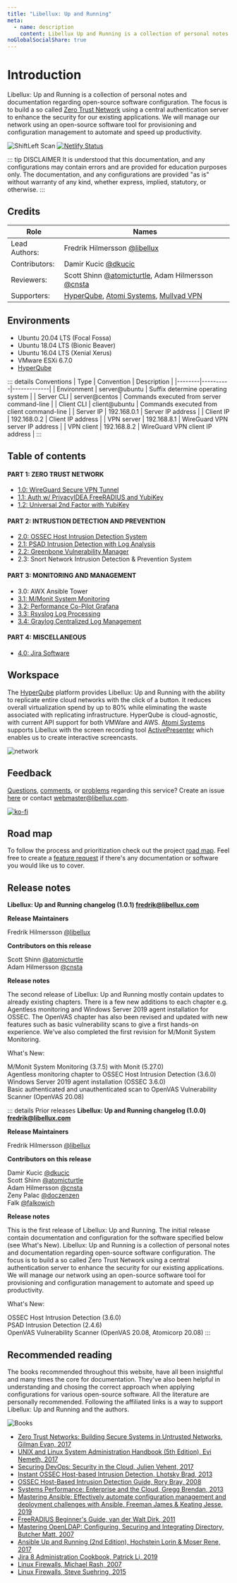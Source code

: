 ```yaml
---
title: "Libellux: Up and Running"
meta:
  - name: description
    content: Libellux Up and Running is a collection of personal notes and documentation regarding open-source software configuration. The focus is to build a so called Zero Trust Network using a central authentication server to enhance the security for our existing applications. We will manage our network using an open-source software tool for provisioning and configuration management to automate and speed up productivity.
noGlobalSocialShare: true
---
```


# Introduction

Libellux: Up and Running is a collection of personal notes and documentation regarding open-source software configuration. The focus is to build a so called [Zero Trust Network](https://www.cloudflare.com/learning/security/glossary/what-is-zero-trust/) using a central authentication server to enhance the security for our existing applications. We will manage our network using an open-source software tool for provisioning and configuration management to automate and speed up productivity.

![ShiftLeft Scan](https://github.com/libellux/Libellux-Up-and-Running/workflows/ShiftLeft%20Scan/badge.svg) [![Netlify Status](https://api.netlify.com/api/v1/badges/c55fd474-8155-440c-971b-a9ccbaf2133c/deploy-status)](https://app.netlify.com/sites/nervous-jennings-d80639/deploys)

::: tip DISCLAIMER
It is understood that this documentation, and any configurations may contain errors and are provided for education purposes only. The documentation, and any configurations are provided "as is" without warranty of any kind, whether express, implied, statutory, or otherwise.
:::

## Credits

| Role | Names |
|------|-------|
| Lead Authors: | Fredrik Hilmersson [@libellux](https://github.com/libellux) |
| Contributors: | Damir Kucic [@dkucic](https://github.com/dkucic) |
| Reviewers: | Scott Shinn [@atomicturtle](https://github.com/atomicturtle), Adam Hilmersson [@cnsta](https://github.com/cnsta) |
| Supporters: | [HyperQube](https://hyperqube.io/), [Atomi Systems](https://atomisystems.com/activepresenter/), [Mullvad VPN](https://mullvad.net/en/) |

## Environments

* Ubuntu 20.04 LTS (Focal Fossa)
* Ubuntu 18.04 LTS (Bionic Beaver)
* Ubuntu 16.04 LTS (Xenial Xerus)
* VMware ESXi 6.7.0
* [HyperQube](https://hyperqube.io/)

::: details Conventions
| Type | Convention | Description |
|--------|----------|-------------|
| Environment | server@ubuntu | Suffix determine operating system |
| Server CLI | server@centos | Commands executed from server command-line |
| Client CLI | client@ubuntu | Commands executed from client command-line |
| Server IP | 192.168.0.1 | Server IP address |
| Client IP | 192.168.0.2 | Client IP address |
| VPN server | 192.168.8.1 | WireGuard VPN server IP address |
| VPN client | 192.168.8.2 | WireGuard VPN client IP address |
:::

## Table of contents

#### PART 1: ZERO TRUST NETWORK

* [1.0: WireGuard Secure VPN Tunnel](./wireguard/README.md) <Badge text="incomplete" type="warning"/>
* [1.1: Auth w/ PrivacyIDEA FreeRADIUS and YubiKey](./privacyidea/README.md) <Badge text="incomplete" type="warning"/>
* [1.2: Universal 2nd Factor with YubiKey](./u2f/README.md) <Badge text="incomplete" type="warning"/>

#### PART 2: INTRUSTION DETECTION AND PREVENTION

* [2.0: OSSEC Host Intrusion Detection System](./ossec/README.md) <Badge text="stable" type="default"/>
* [2.1: PSAD Intrusion Detection with Log Analysis](./psad/README.md) <Badge text="stable" type="default"/>
* [2.2: Greenbone Vulnerability Manager](./openvas/README.md) <Badge text="stable" type="default"/>
* 2.3: Snort Network Intrusion Detection & Prevention System <Badge text="TBA" type="warning"/>

#### PART 3: MONITORING AND MANAGEMENT

* 3.0: AWX Ansible Tower <Badge text="TBA" type="warning"/>
* [3.1: M/Monit System Monitoring](./mmonit/README.md) <Badge text="stable" type="default"/>
* [3.2: Performance Co-Pilot Grafana](./pcp/README.md) <Badge text="incomplete" type="warning"/>
* [3.3: Rsyslog Log Processing](./rsyslog/README.md) <Badge text="incomplete" type="warning"/>
* [3.4: Graylog Centralized Log Management](./graylog/README.md) <Badge text="incomplete" type="warning"/>

#### PART 4: MISCELLANEOUS

* [4.0: Jira Software](./jira/README.md) <Badge text="TBA" type="warning"/>

## Workspace

The [HyperQube](https://hyperqube.io/) platform provides Libellux: Up and Running with the ability to replicate entire cloud networks with the click of a button. It reduces overall virtualization spend by up to 80% while eliminating the waste associated with replicating infrastructure. HyperQube is cloud-agnostic, with current API support for both VMWare and AWS. [Atomi Systems](https://atomisystems.com/) supports Libellux with the screen recording tool [ActivePresenter](https://atomisystems.com/activepresenter/) which enables us to create interactive screencasts.

<img class="zoom-custom-imgs" :src="('/img/network.png')" alt="network">

## Feedback

[Questions](https://github.com/libellux/Libellux-Up-and-Running/issues/new/choose), [comments](https://github.com/libellux/Libellux-Up-and-Running/issues/new/choose), or [problems](https://github.com/libellux/Libellux-Up-and-Running/issues/new/choose) regarding this service? Create an issue [here](https://github.com/libellux/Libellux-Up-and-Running/issues/new/choose) or contact [webmaster@libellux.com](mailto:webmaster@libellux.com).

[![ko-fi](https://www.ko-fi.com/img/githubbutton_sm.svg)](https://ko-fi.com/B0B31BJU3)

## Road map

To follow the process and prioritization check out the project [road map](https://github.com/libellux/Libellux-Up-and-Running/projects/1). Feel free to create a [feature request](https://github.com/libellux/Libellux-Up-and-Running/issues/new/choose) if there's any documentation or software you would like us to cover.

## Release notes

**Libellux: Up and Running changelog (1.0.1) <fredrik@libellux.com>**

**Release Maintainers**

Fredrik Hilmersson [@libellux](https://github.com/libellux)

**Contributors on this release**

Scott Shinn [@atomicturtle](https://github.com/atomicturtle)  
Adam Hilmersson [@cnsta](https://github.com/cnsta)

**Release notes**

The second release of Libellux: Up and Running mostly contain updates to already existing chapters. There is a few new additions to each chapter e.g. Agentless monitoring and Windows Server 2019 agent installation for OSSEC. The OpenVAS chapter has also been revised and updated with new features such as basic vulnerability scans to give a first hands-on experience. We've also completed the first revision for M/Monit System Monitoring.  

What's New:

M/Monit System Monitoring (3.7.5) with Monit (5.27.0)  
Agentless monitoring chapter to OSSEC Host Intrusion Detection (3.6.0)  
Windows Server 2019 agent installation (OSSEC 3.6.0)  
Basic authenticated and unauthenticated scan to OpenVAS Vulnerability Scanner (OpenVAS 20.08)

::: details Prior releases
**Libellux: Up and Running changelog (1.0.0) <fredrik@libellux.com>**

**Release Maintainers**

Fredrik Hilmersson [@libellux](https://github.com/libellux)

**Contributors on this release**

Damir Kucic [@dkucic](https://github.com/dkucic)  
Scott Shinn [@atomicturtle](https://github.com/atomicturtle)  
Adam Hilmersson [@cnsta](https://github.com/cnsta)  
Zeny Palac [@doczenzen](https://twitter.com/doczenzen)  
Falk [@falkowich](https://github.com/falkowich)

**Release notes**

This is the first release of Libellux: Up and Running. The initial release contain documentation and configuration for the software specified below (see What's New). Libellux: Up and Running is a collection of personal notes and documentation regarding open-source software configuration. The focus is to build a so called Zero Trust Network using a central authentication server to enhance the security for our existing applications. We will manage our network using an open-source software tool for provisioning and configuration management to automate and speed up productivity.

What's New:

OSSEC Host Intrusion Detection (3.6.0)  
PSAD Intrusion Detection (2.4.6)  
OpenVAS Vulnerability Scanner (OpenVAS 20.08, Atomicorp 20.08)
:::

## Recommended reading <Badge text="affiliate links" type="warning"/>

The books recommended throughout this website, have all been insightful and many times the core for documentation. They've also been helpful in understanding and chosing the correct approach when applying configurations for various open-source software. All the literature are personally recommended. Following the affiliated links is a way to support Libellux: Up and Running and the authors.

<img class="zoom-custom-imgs" :src="('/img/books.png')" alt="Books">

* [Zero Trust Networks: Building Secure Systems in Untrusted Networks, Gilman Evan, 2017](https://amzn.to/2HLyLJ5)
* [UNIX and Linux System Administration Handbook (5th Edition), Evi Nemeth, 2017](https://amzn.to/2TGVusl)
* [Securing DevOps: Security in the Cloud, Julien Vehent, 2017](https://amzn.to/3oDUDHm)
* [Instant OSSEC Host-based Intrusion Detection, Lhotsky Brad, 2013](https://amzn.to/3oDUNys)
* [OSSEC Host-Based Intrusion Detection Guide, Rory Bray, 2008](https://amzn.to/2TCKKLP)
* [Systems Performance: Enterprise and the Cloud, Gregg Brendan, 2013](https://amzn.to/3kDNaFK)
* [Mastering Ansible: Effectively automate configuration management and deployment challenges with Ansible, Freeman James & Keating Jesse, 2019](https://amzn.to/2JhvCSa)
* [FreeRADIUS Beginner's Guide, van der Walt Dirk, 2011](https://amzn.to/3aXFTP4)
* [Mastering OpenLDAP: Configuring, Securing and Integrating Directory, Butcher Matt, 2007](https://amzn.to/2TGW8Gh)
* [Ansible Up and Running (2nd Edition), Hochstein Lorin & Moser Rene, 2017](https://amzn.to/31PXy5N)
* [Jira 8 Administration Cookbook, Patrick Li, 2019](https://amzn.to/31Urf5N)
* [Linux Firewalls, Michael Rash, 2007](https://amzn.to/35OuPzP)
* [Linux Firewalls, Steve Suehring, 2015](https://amzn.to/34DnAuS)

<social-share />
